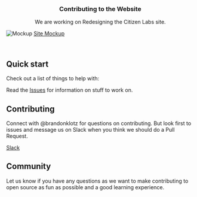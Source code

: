 <p align="center">

  <h3 align="center">Contributing to the Website</h3>

  <p align="center">
    We are working on Redesigning the Citizen Labs site.
    <br>
  </p>
</p>

![Mockup](https://raw.githubusercontent.com/citizenlabsgr/website/master/dist/img/Mockup.png)
[Site Mockup](https://sketch.cloud/s/4aVYA)

<br>

## Quick start

Check out a list of things to help with:

Read the [Issues](https://github.com/citizenlabsgr/website/issues) for information on stuff to work on.

## Contributing

Connect with @brandonklotz for questions on contributing. But look first to issues and message us on Slack when you think we should do a Pull Request.

[Slack](http://slackin-citizenlabs.herokuapp.com)

## Community

Let us know if you have any questions as we want to make contributing to open source as fun as possible and a good learning experience.
